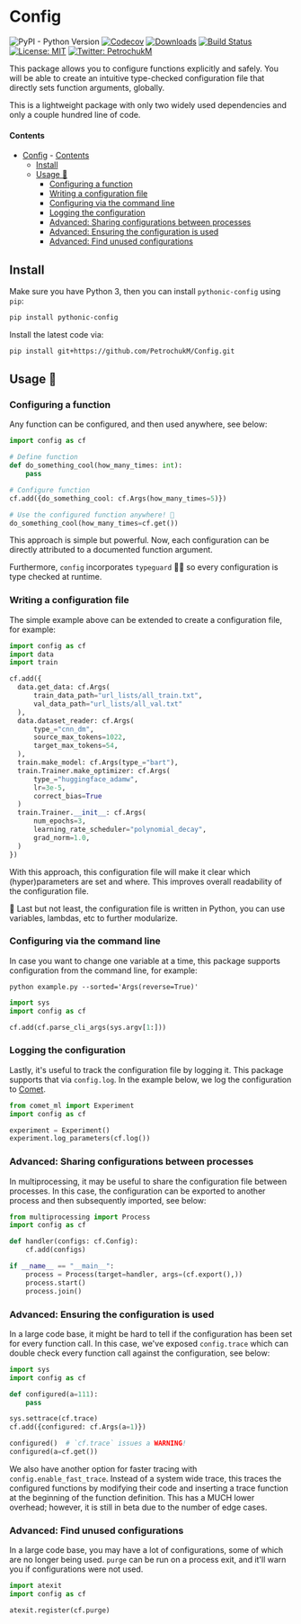 # Config

![PyPI - Python Version](https://img.shields.io/pypi/pyversions/pythonic-config.svg?style=flat-square)
[![Codecov](https://img.shields.io/codecov/c/github/PetrochukM/HParams/master.svg?style=flat-square)](https://codecov.io/gh/PetrochukM/HParams)
[![Downloads](http://pepy.tech/badge/pythonic-config)](http://pepy.tech/project/pythonic-config)
[![Build Status](https://img.shields.io/travis/PetrochukM/HParams/master.svg?style=flat-square)](https://travis-ci.com/PetrochukM/HParams)
[![License: MIT](https://img.shields.io/badge/License-MIT-brightgreen.svg?style=flat-square)](https://opensource.org/licenses/MIT)
[![Twitter: PetrochukM](https://img.shields.io/twitter/follow/MPetrochuk.svg?style=social)](https://twitter.com/MPetrochuk)

This package allows you to configure functions explicitly and safely. You will be able to create an
intuitive type-checked configuration file that directly sets function arguments, globally.

This is a lightweight package with only two widely used dependencies and only a couple hundred line
of code.

#### Contents

- [Config](#config)
      - [Contents](#contents)
  - [Install](#install)
  - [Usage 🤗](#usage-)
    - [Configuring a function](#configuring-a-function)
    - [Writing a configuration file](#writing-a-configuration-file)
    - [Configuring via the command line](#configuring-via-the-command-line)
    - [Logging the configuration](#logging-the-configuration)
    - [Advanced: Sharing configurations between processes](#advanced-sharing-configurations-between-processes)
    - [Advanced: Ensuring the configuration is used](#advanced-ensuring-the-configuration-is-used)
    - [Advanced: Find unused configurations](#advanced-find-unused-configurations)

## Install

Make sure you have Python 3, then you can install `pythonic-config` using `pip`:

```bash
pip install pythonic-config
```

Install the latest code via:

```bash
pip install git+https://github.com/PetrochukM/Config.git
```

## Usage 🤗

### Configuring a function

Any function can be configured, and then used anywhere, see below:

```python
import config as cf

# Define function
def do_something_cool(how_many_times: int):
    pass

# Configure function
cf.add({do_something_cool: cf.Args(how_many_times=5)})

# Use the configured function anywhere! 🎉
do_something_cool(how_many_times=cf.get())
```

This approach is simple but powerful. Now, each configuration can be directly attributed to a
documented function argument.

Furthermore, `config` incorporates `typeguard` 💂‍♀️ so every configuration is type checked at runtime.

### Writing a configuration file

The simple example above can be extended to create a configuration file, for example:

```python
import config as cf
import data
import train

cf.add({
  data.get_data: cf.Args(
      train_data_path="url_lists/all_train.txt",
      val_data_path="url_lists/all_val.txt"
  ),
  data.dataset_reader: cf.Args(
      type_="cnn_dm",
      source_max_tokens=1022,
      target_max_tokens=54,
  ),
  train.make_model: cf.Args(type_="bart"),
  train.Trainer.make_optimizer: cf.Args(
      type_="huggingface_adamw",
      lr=3e-5,
      correct_bias=True
  )
  train.Trainer.__init__: cf.Args(
      num_epochs=3,
      learning_rate_scheduler="polynomial_decay",
      grad_norm=1.0,
  )
})
```

With this approach, this configuration file will make it clear which (hyper)parameters are set and
where. This improves overall readability of the configuration file.

🐍 Last but not least, the configuration file is written in Python, you can use variables, lambdas,
etc to further modularize.

### Configuring via the command line

In case you want to change one variable at a time, this package supports configuration from the
command line, for example:

```console
python example.py --sorted='Args(reverse=True)'
```

```python
import sys
import config as cf

cf.add(cf.parse_cli_args(sys.argv[1:]))
```

### Logging the configuration

Lastly, it's useful to track the configuration file by logging it. This package supports that
via `config.log`. In the example below, we log the configuration to
[Comet](https://www.comet.ml/).

```python
from comet_ml import Experiment
import config as cf

experiment = Experiment()
experiment.log_parameters(cf.log())
```

### Advanced: Sharing configurations between processes

In multiprocessing, it may be useful to share the configuration file between processes. In this
case, the configuration can be exported to another process and then subsequently imported, see
below:

```python
from multiprocessing import Process
import config as cf

def handler(configs: cf.Config):
    cf.add(configs)

if __name__ == "__main__":
    process = Process(target=handler, args=(cf.export(),))
    process.start()
    process.join()
```

### Advanced: Ensuring the configuration is used

In a large code base, it might be hard to tell if the configuration has been set for every function
call. In this case, we've exposed `config.trace` which can double check every function call
against the configuration, see below:

```python
import sys
import config as cf

def configured(a=111):
    pass

sys.settrace(cf.trace)
cf.add({configured: cf.Args(a=1)})

configured()  # `cf.trace` issues a WARNING!
configured(a=cf.get())
```

We also have another option for faster tracing with `config.enable_fast_trace`. Instead of a system
wide trace, this traces the configured functions by modifying their code and inserting a trace
function at the beginning of the function definition. This has a MUCH lower overhead; however, it is
still in beta due to the number of edge cases.

### Advanced: Find unused configurations

In a large code base, you may have a lot of configurations, some of which are no longer being used.
`purge` can be run on a process exit, and it'll warn you if configurations were not used.

```python
import atexit
import config as cf

atexit.register(cf.purge)
```
